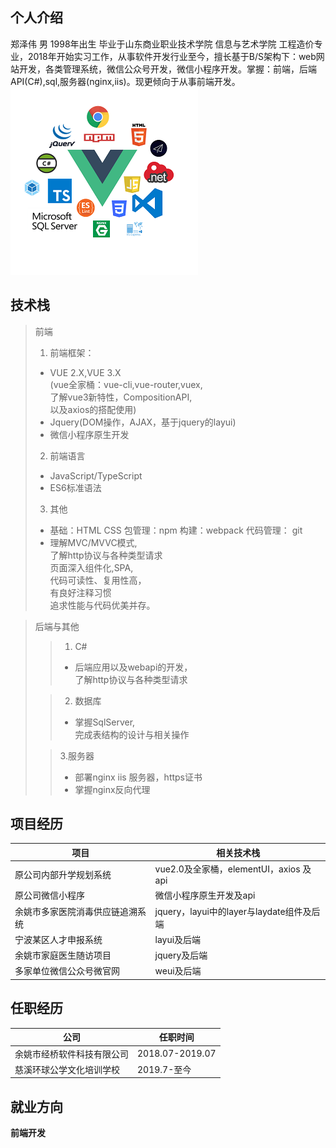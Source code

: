 ## 个人介绍
郑泽伟 男 1998年出生 毕业于山东商业职业技术学院 信息与艺术学院 工程造价专业，2018年开始实习工作，从事软件开发行业至今，擅长基于B/S架构下：web网站开发，各类管理系统，微信公众号开发，微信小程序开发。掌握：前端，后端API(C#),sql,服务器(nginx,iis)。现更倾向于从事前端开发。
![An image](/assets/img/mytecsmall300.png)
## 技术栈
> 前端
>1. 前端框架：
   > - VUE 2.X,VUE 3.X <br/>(vue全家桶：vue-cli,vue-router,vuex,<br/>了解vue3新特性，CompositionAPI,</br>以及axios的搭配使用)
   >- Jquery(DOM操作，AJAX，基于jquery的layui)
   > - 微信小程序原生开发
> 2. 前端语言
> + JavaScript/TypeScript
> + ES6标准语法
> 3. 其他
> - 基础：HTML CSS 包管理：npm 构建：webpack 代码管理： git
> - 理解MVC/MVVC模式,<br/>了解http协议与各种类型请求<br/>页面深入组件化,SPA,<br/>代码可读性、复用性高，<br/>有良好注释习惯<br/>追求性能与代码优美并存。


> 后端与其他
>> 1. C#
>>- 后端应用以及webapi的开发，<br/>了解http协议与各种类型请求
>
>> 2. 数据库
>> - 掌握SqlServer,<br/>完成表结构的设计与相关操作
> 
>>3.服务器
>> - 部署nginx iis 服务器，https证书
>> - 掌握nginx反向代理

## 项目经历

|  项目   | 相关技术栈  |
|  ----  | ----  |
| 原公司内部升学规划系统  | vue2.0及全家桶，elementUI，axios 及api|
| 原公司微信小程序  | 微信小程序原生开发及api |
| 余姚市多家医院消毒供应链追溯系统  | jquery，layui中的layer与laydate组件及后端 |
|宁波某区人才申报系统|layui及后端|
|余姚市家庭医生随访项目|jquery及后端|
|多家单位微信公众号微官网|weui及后端|

## 任职经历
|  公司   | 任职时间  |
|  ----  | ----  |
| 余姚市经桥软件科技有限公司  | 2018.07-2019.07|
| 慈溪环球公学文化培训学校  | 2019.7-至今 |


## 就业方向


**前端开发**
